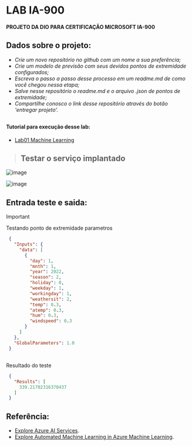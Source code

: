 # LAB IA-900
#### PROJETO DA DIO PARA CERTIFICAÇÃO MICROSOFT IA-900

## Dados sobre o projeto:

- _Crie um novo repositório no github com um nome a sua preferência;_
- _Crie um modelo de previsão com seus devidos pontos de extremidade configurados;_
- _Escreva o passo a passo desse processo em um readme.md de como você chegou nessa etapa;_
- _Salve nesse repositório o readme.md e o arquivo .json de pontos de extremidade;_
- _Compartilhe conosco o link desse repositório através do botão 'entregar projeto'._

##
#### Tutorial para execução desse lab: 
- [Lab01 Machine Learning ](https://microsoftlearning.github.io/mslearn-ai-fundamentals/Instructions/Labs/01-machine-learning.html)
##

> ## Testar o serviço implantado
  
![image](https://github.com/littlegirl777/Dio-Microsoft-IA-900/assets/156604824/c2677a0c-d94c-4e80-b7a8-a9c8e43926ac)


![image](https://github.com/littlegirl777/Dio-Microsoft-IA-900/assets/156604824/9aa4d475-088c-4475-910c-55fab61686a6)



   ## Entrada teste e saida:
   > [!IMPORTANT]
   Testando ponto de extremidade parametros

  ```json
   {
     "Inputs": { 
       "data": [
         {
           "day": 1,
           "mnth": 1,   
           "year": 2022,
           "season": 2,
           "holiday": 0,
           "weekday": 1,
           "workingday": 1,
           "weathersit": 2, 
           "temp": 0.3, 
           "atemp": 0.3,
           "hum": 0.3,
           "windspeed": 0.3 
         }
       ]    
     },   
     "GlobalParameters": 1.0
   }
  ```
  ## 
  Resultado do teste
  
  ```json
   {
     "Results": [
       339.21702316370437
     ]
   }
  ```

## Referência:

 - [Explore Azure AI Services](https://microsoftlearning.github.io/mslearn-ai-fundamentals/Instructions/Labs/02-content-safety.html).
 - [Explore Automated Machine Learning in Azure Machine Learning](https://microsoftlearning.github.io/mslearn-ai-fundamentals/Instructions/Labs/01-machine-learning.html).
 
